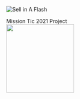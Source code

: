 ![Sell in A Flash](https://i.ibb.co/ygWHtxS/logo.png)

















Mission Tic 2021 Project<br>
<img src="https://user-images.githubusercontent.com/15638221/133898137-b82cb2af-54f6-4330-bbbf-327f69d6ef40.png" width="180" height="180">


